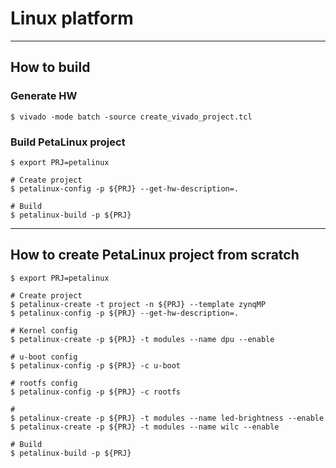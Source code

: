 # Linux platform

***

## How to build

### Generate HW

```shell-session
$ vivado -mode batch -source create_vivado_project.tcl
```

### Build PetaLinux project

```shell-session
$ export PRJ=petalinux

# Create project
$ petalinux-config -p ${PRJ} --get-hw-description=.

# Build
$ petalinux-build -p ${PRJ}
```


***

## How to create PetaLinux project from scratch

```shell-session
$ export PRJ=petalinux

# Create project
$ petalinux-create -t project -n ${PRJ} --template zynqMP
$ petalinux-config -p ${PRJ} --get-hw-description=.

# Kernel config
$ petalinux-create -p ${PRJ} -t modules --name dpu --enable

# u-boot config
$ petalinux-config -p ${PRJ} -c u-boot

# rootfs config
$ petalinux-config -p ${PRJ} -c rootfs

# 
$ petalinux-create -p ${PRJ} -t modules --name led-brightness --enable
$ petalinux-create -p ${PRJ} -t modules --name wilc --enable

# Build
$ petalinux-build -p ${PRJ}
```
